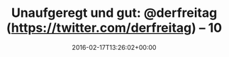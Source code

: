 ---
retweeted: false
source: <a href="https://about.twitter.com/products/tweetdeck" rel="nofollow">TweetDeck</a>
entities:
  hashtags: []
  symbols: []
  user_mentions:
  - name: der Freitag
    screen_name: derfreitag
    indices:
    - '21'
    - '32'
    id_str: '14613514'
    id: '14613514'
  urls:
  - url: https://t.co/vVpw1GQSFU
    expanded_url: http://bit.ly/1Wrnmd3
    display_url: bit.ly/1Wrnmd3
    indices:
    - '68'
    - '91'
display_text_range:
- '0'
- '91'
favorite_count: '4'
id_str: '699947916253929473'
truncated: false
retweet_count: '6'
id: '699947916253929473'
possibly_sensitive: false
created_at: Wed Feb 17 13:26:02 +0000 2016
favorited: false
full_text: 'Unaufgeregt und gut: [@derfreitag](https://twitter.com/derfreitag) – 10
  Thesen zur Flüchtlingsfrage –'
lang: de
quote_url: http://bit.ly/1Wrnmd3
tags:
- pesos/twitter
date: '2016-02-17T13:26:02+00:00'
src: https://twitter.com/bascht/status/699947916253929473
original_url: https://twitter.com/bascht/status/699947916253929473
type: twitter_tweet
text: 'Unaufgeregt und gut: [@derfreitag](https://twitter.com/derfreitag) – 10 Thesen
  zur Flüchtlingsfrage –'
title: 'Unaufgeregt und gut: @derfreitag (https://twitter.com/derfreitag) – 10 '

---
